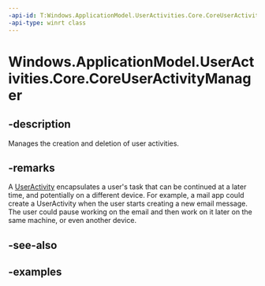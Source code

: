```yaml
---
-api-id: T:Windows.ApplicationModel.UserActivities.Core.CoreUserActivityManager
-api-type: winrt class
---
```


<!-- Class syntax.
public class CoreUserActivityManager
-->

# Windows.ApplicationModel.UserActivities.Core.CoreUserActivityManager

## -description
Manages the creation and deletion of user activities.

## -remarks
A [UserActivity](../windows.applicationmodel.useractivities/useractivity.md) encapsulates a user's task that can be continued at a later time, and potentially on a different device. For example, a mail app could create a UserActivity when the user starts creating a new email message. The user could pause working on the email and then work on it later on the same machine, or even another device.

## -see-also

## -examples
